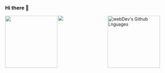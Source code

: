 ### Hi there 👋



<!--
- 🔭 I’m currently working on web3 development: Ethereum smart contracts and blockchain data crawling. 
- 🌱 I’m currently learning Rust, Huff, foundry.

- 📫 How to reach me: 
- 😄 Pronouns: ...
- ⚡ Fun fact: ...
-->


<!--img align="center" src="https://github-readme-stats.vercel.app/api/top-langs/?username=yhtiyar&theme=<Compact >" -->
 <img height="170em" align="left" src="https://github-readme-stats.vercel.app/api?username=yhtiyar&show_icons=true&count_private=true" />
<img height="170em" align="right" alt="webDev's Github Lnguages" src="https://github-readme-stats-eight-theta.vercel.app/api/top-langs/?username=yhtiyar&theme=radical&layout=compact" />

![](https://hit.yhype.me/github/profile?user_id=19771534)
